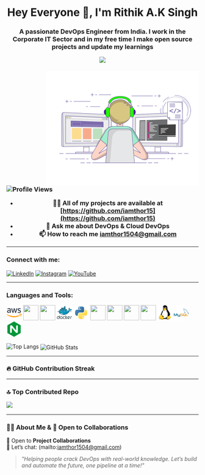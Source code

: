 <h1 align="center">Hey Everyone 👋, I'm Rithik A.K Singh </h1>

<h3 align="center">A passionate DevOps Engineer from India. I work in the Corporate IT Sector and in my free time I make open source projects and update my learnings

<p align="center">
  <a href="https://github.com/Iamthor15">
    <img src="https://img.shields.io/github/followers/iamthor15?label=Follow&style=social" />
  </a>
  <a href="https://www.linkedin.com/in/rithik-singh-419022197">
  </a>
</p>

<img align="right" alt="Coding" width="400" src="https://raw.githubusercontent.com/devSouvik/devSouvik/master/gif3.gif">

<p align="left">
  <img src="https://komarev.com/ghpvc/?username=iamthor15&label=Profile%20views&color=0e75b6&style=flat" alt="Profile Views" />
</p>

- 👨‍💻 All of my projects are available at [https://github.com/iamthor15](https://github.com/iamthor15)  
- 💬 Ask me about **DevOps & Cloud DevOps**  
- 📫 How to reach me **iamthor1504@gmail.com**

---

<h3 align="left">Connect with me:</h3>
<p align="left">
  <a href="https://linkedin.com/in/rithik-singh-419022197" target="blank"><img align="center" src="https://raw.githubusercontent.com/rahuldkjain/github-profile-readme-generator/master/src/images/icons/Social/linked-in-alt.svg" alt="LinkedIn" height="30" width="40" /></a>
  <a href="https://instagram.com/" target="blank"><img align="center" src="https://raw.githubusercontent.com/rahuldkjain/github-profile-readme-generator/master/src/images/icons/Social/instagram.svg" alt="Instagram" height="30" width="40" /></a>
  <a href="" target="blank"><img align="center" src="https://raw.githubusercontent.com/rahuldkjain/github-profile-readme-generator/master/src/images/icons/Social/youtube.svg" alt="YouTube" height="30" width="40" /></a>
</p>

---

<h3 align="left">Languages and Tools:</h3>
<p align="left">
  <img src="https://raw.githubusercontent.com/devicons/devicon/master/icons/amazonwebservices/amazonwebservices-original-wordmark.svg" width="40" height="40"/>
  <img src="https://www.vectorlogo.zone/logos/microsoft_azure/microsoft_azure-icon.svg" width="40" height="40"/>
  <img src="https://www.vectorlogo.zone/logos/gnu_bash/gnu_bash-icon.svg" width="40" height="40"/>
  <img src="https://raw.githubusercontent.com/devicons/devicon/master/icons/docker/docker-original-wordmark.svg" width="40" height="40"/>
  <img src="https://raw.githubusercontent.com/devicons/devicon/master/icons/python/python-original.svg" width="40" height="40"/>
  <img src="https://www.vectorlogo.zone/logos/git-scm/git-scm-icon.svg" width="40" height="40"/>
  <img src="https://www.vectorlogo.zone/logos/grafana/grafana-icon.svg" width="40" height="40"/>
  <img src="https://www.vectorlogo.zone/logos/jenkins/jenkins-icon.svg" width="40" height="40"/>
  <img src="https://www.vectorlogo.zone/logos/kubernetes/kubernetes-icon.svg" width="40" height="40"/>
  <img src="https://raw.githubusercontent.com/devicons/devicon/master/icons/linux/linux-original.svg" width="40" height="40"/>
  <img src="https://raw.githubusercontent.com/devicons/devicon/master/icons/mysql/mysql-original-wordmark.svg" width="40" height="40"/>
  <img src="https://raw.githubusercontent.com/devicons/devicon/master/icons/nginx/nginx-original.svg" width="40" height="40"/>
</p>


<p><img align="left" src="https://github-readme-stats.vercel.app/api/top-langs?username=iamthor15&show_icons=true&locale=en&layout=compact&theme=vue&hide_border=true" alt="Top Langs" /></p>

<p>&nbsp;<img align="center" src="https://github-readme-stats.vercel.app/api?username=iamthor15&show_icons=true&locale=en&theme=vue&hide_border=true" alt="GitHub Stats" /></p>

---
### 🔥 GitHub Contribution Streak
---

### 🔝 Top Contributed Repo
![](https://github-contributor-stats.vercel.app/api?username=iamthor15&limit=5&theme=flat&combine_all_yearly_contributions=true)

---

### 👨‍💼 About Me & 🤝 Open to Collaborations
🤝 Open to **Project Collaborations**  
📧 Let’s chat: (mailto:iamthor1504@gmail.com)

> *"Helping people crack DevOps with real-world knowledge. Let’s build and automate the future, one pipeline at a time!"*


